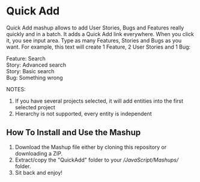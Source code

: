 Quick Add
====================

Quick Add mashup allows to add User Stories, Bugs and Features really quickly and in a batch. It adds a Quick Add link everywhere. When you click it, you see input area. Type as many Features, Stories and Bugs as you want. For example, this text will create 1 Feature, 2 User Stories and 1 Bug:

Feature: Search  
Story: Advanced search  
Story: Basic search  
Bug: Something wrong  

NOTES:  
1. If you have several projects selected, it will add entities into the first selected project  
2. Hierarchy is not supported, every entity is independent  



How To Install and Use the Mashup
---------------------------------

1. Download the Mashup file either by cloning this repository or
   downloading a ZIP.
2. Extract/copy the "QuickAdd" folder to your 
   _<TargetProcess Install Path>/JavaScript/Mashups/_ folder.
3. Sit back and enjoy!





